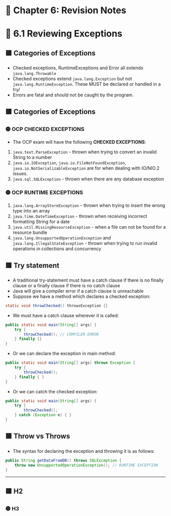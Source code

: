 <link href="../../styles.css" rel="stylesheet"></link>

# 📝 Chapter 6: Revision Notes

# 🧠 6.1 Reviewing Exceptions

## 🟥 Categories of Exceptions
* Checked exceptions, RuntimeExceptions and Error all extends `java.lang.Throwable`
* Checked exceptions extend `java.lang.Exception` but not `java.lang.RuntimeException`. These MUST be declared or handled in a try/
* Errors are fatal and should not be caught by the program.

## 🟥 Categories of Exceptions
### 🟡 OCP CHECKED EXCEPTIONS
* The OCP exam will have the following **CHECKED EXCEPTIONS**:
1) `java.text.ParseException` - thrown when trying to convert an invalid String to a number
2) `java.io.IOException`, `java.io.FileNotFoundException`, `java.io.NotSerializableException` are for when dealing with IO/NIO.2 issues.
3) `java.sql.SQLException` - thrown when there are any database exception

### 🟡 OCP RUNTIME EXCEPTIONS
1) `java.lang.ArrayStoreException` - thrown when trying to insert the wrong type into an array
2) `java.time.DateTimeException` - thrown when receiving incorrect formatting String for a date
3) `java.util.MissingResourceException` - when a file can not be found for a resource bundle
4) `java.lang.UnsupportedOperationException` and `java.lang.IllegalStateException` - thrown when trying to run invalid operations in collections and concurrency

## 🟥 Try statement
* A traditional try-statement must have a catch clause if there is no finally clause or a finally clause if there is no catch clause
* Java will give a compiler error if a catch clause is unreachable
* Suppose we have a method which declares a checked exception:
```java
static void throwChecked() throwsException {}
```
* We must have a catch clause wherever it is called:
```java
public static void main(String[] args) {
    try {
        throwChecked(); // COMPILER ERROR
    } finally {}
}
```
* Or we can declare the exception in main method:
```java
public static void main(String[] args) throws Exception {
    try {
        throwChecked();
    } finally { }
}
```
* Or we can catch the checked exception:
```java
public static void main(String[] args) {
    try {
        throwChecked();
    } catch (Exception e) {	}
}
```

## 🟥 Throw vs Throws
* The syntax for declaring the exception and throwing it is as follows:
```java
public String getDataFromDB() throws SQLException {
    throw new UnsupportedOperationException(); // RUNTIME EXCEPTION
}
```

<hr>

## 🟥 H2

### 🟡 H3
